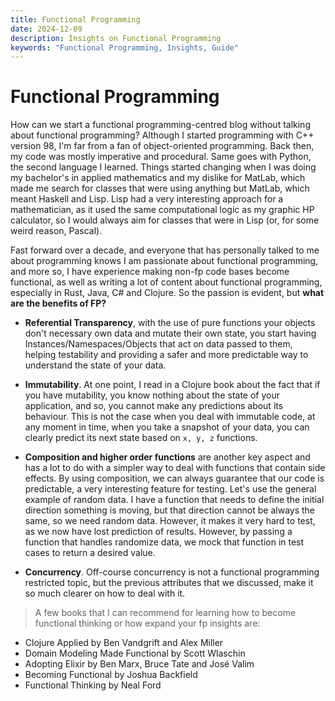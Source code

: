 ```yaml
---
title: Functional Programming
date: 2024-12-09
description: Insights on Functional Programming
keywords: "Functional Programming, Insights, Guide"
---
```


# Functional Programming

How can we start a functional programming-centred blog without talking about functional programming? Although I started programming with C++ version 98, I'm far from a fan of object-oriented programming. Back then, my code was mostly imperative and procedural. Same goes with Python, the second language I learned. Things started changing when I was doing my bachelor's in applied mathematics and my dislike for MatLab, which made me search for classes that were using anything but MatLab, which meant Haskell and Lisp. Lisp had a very interesting approach for a mathematician, as it used the same computational logic as my graphic HP calculator, so I would always aim for classes that were in Lisp (or, for some weird reason, Pascal).


Fast forward over a decade, and everyone that has personally talked to me about programming knows I am passionate about functional programming, and more so, I have experience making non-fp code bases become functional, as well as writing a lot of content about functional programming, especially in Rust, Java, C# and Clojure. So the passion is evident, but **what are the benefits of FP?**


* <inline class="text-orange-500"><b>Referential Transparency</b></inline>, with the use of pure functions your objects don't necessary own data and mutate their own state, you start having Instances/Namespaces/Objects that act on data passed to them, helping testability and providing a safer and more predictable way to understand the state of your data.


* <inline class="text-orange-500"><b>Immutability</b></inline>. At one point, I read in a Clojure book about the fact that if you have mutability, you know nothing about the state of your application, and so, you cannot make any predictions about its behaviour. This is not the case when you deal with immutable code, at any moment in time, when you take a snapshot of your data, you can clearly predict its next state based on `x, y, z` functions.


* <inline class="text-orange-500"><b>Composition and higher order functions</b></inline> are another key aspect and has a lot to do with a simpler way to deal with functions that contain side effects. By using composition, we can always guarantee that our code is predictable, a very interesting feature for testing. Let's use the general example of random data. I have a function that needs to define the initial direction something is moving, but that direction cannot be always the same, so we need random data. However, it makes it very hard to test, as we now have lost prediction of results. However, by passing a function that handles randomize data, we mock that function in test cases to return a desired value. 


* <inline class="text-orange-500"><b>Concurrency</b></inline>. Off-course concurrency is not a functional programming restricted topic, but the previous attributes that we discussed, make it so much clearer on how to deal with it.



> A few books that I can recommend for learning how to become functional thinking or how expand your fp insights are:

* Clojure Applied by Ben Vandgrift and Alex Miller
* Domain Modeling Made Functional by Scott Wlaschin
* Adopting Elixir by Ben Marx, Bruce Tate and José Valim
* Becoming Functional by Joshua Backfield
* Functional Thinking by Neal Ford

